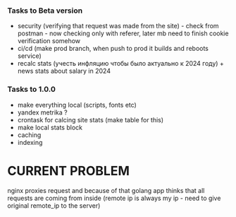 ### Tasks to Beta version
* security (verifying that request was made from the site) - check from postman - now checking only with referer, later mb need to finish cookie verification somehow 
* ci/cd (make prod branch, when push to prod it builds and reboots service)
* recalc stats (учесть инфляцию чтобы было актуально к 2024 году) + news stats about salary in 2024
### Tasks to 1.0.0
* make everything local (scripts, fonts etc)
* yandex metrika ?
* crontask for calcing site stats (make table for this)
* make local stats block
* caching
* indexing


# CURRENT PROBLEM

nginx proxies request and because of that golang app thinks that all requests are coming from inside (remote ip is always my ip - need to give original remote_ip to the server)